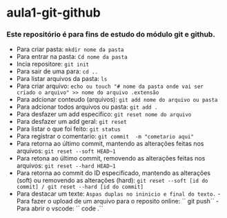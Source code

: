 # aula1-git-github
### **Este repositório é para fins de estudo do módulo git e github.** ####
 - Para criar pasta: ``mkdir nome da pasta``
 - Para entrar na pasta: ``Cd nome da pasta``
 - Incia repositore: ``git init``
 - Para sair de uma para: ``cd ..``
 - Para listar arquivos da pasta: ``ls``
 - Para criar arquivo: ``echo ou touch "# nome da pasta onde vai ser criado o arquivo" >> nome do arquivo .extensão``	
 - Para adcionar conteudo (arquivos): ``git add nome do arquivo ou pasta``
 - Para adcionar todos arquivos ou pasta: ``git add .`` 
 - Para desfazer um add especifico: ``git reset nome do arquivo``
 - Para desfazer um add geral: ``git reset``
 - Para listar o que foi feito: ``git status``
 - Para registrar o comentario: ``git commit  -m "cometario aqui"``
 - Para retorna ao último commit, mantendo as alterações feitas nos arquivos: ``git reset --soft HEAD~1``
 - Para retona ao último commit, removendo as alterações feitas nos arquivos: ``git reset --hard HEAD~1``
 - Para retorna ao commit do ID especificado, mantendo as alterações (soft) ou removendo as alterações (hard): ``git reset --soft [id do commit] / git reset --hard [id do commit]``
 - Para destacar um texte: ``Aspas duplas no ininicio e final do texto.``
 -Para fazer o upload de um arquivo para o reposito online: ´´ git push´´
 -Para abrir o vscode: ´´ code .´´
